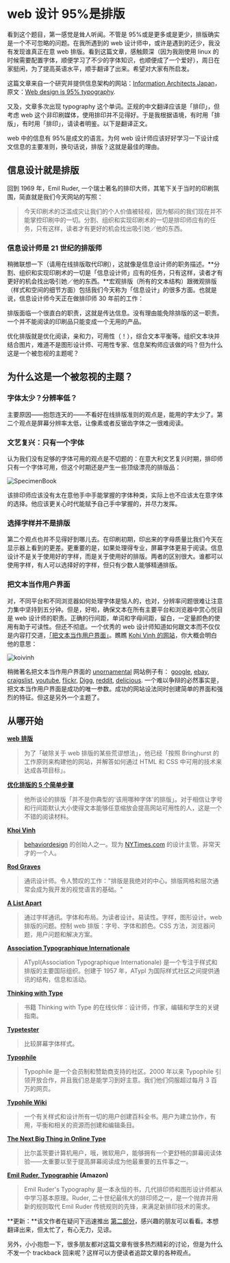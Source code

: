 # web 设计 95%是排版

看到这个题目，第一感觉是耸人听闻。不管是 95%或是更多或是更少，排版确实是一个不可忽略的问题。在我所遇到的 web 设计师中，或许是遇到的还少，我没有发现谁真正在意 web 排版。看到这篇文章，感触颇深（因为我刚使用 linux 的时候需要配置字体，顺便学习了不少的字体知识，也顺便成了一个爱好），周日在家挺闲，为了提高英语水平，顺手翻译了出来。希望对大家有所启发。

这篇文章来自一个研究并提供信息架构的网站：[Information Architects Japan][0]，原文：[Web design is 95% typography][1].

又及，文章多次出现 typography 这个单词。正规的中文翻译应该是「排印」，但考虑 web 这个非印刷媒体，使用排印并不见得好。于是我根据语境，有时用「排版」，有时用「排印」，请读者明鉴。以下是翻译正文。

web 中的信息有 95%是成文的语言。为何 web 设计师应该好好学习一下设计成文信息的主要准则，换句话说，排版？这就是最佳的理由。

## 信息设计就是排版

回到 1969 年，Emil Ruder, 一个瑞士著名的排印大师，其笔下关于当时的印刷氛围，简直就是我们今天网站的写照：

> 今天印刷术的泛滥成灾让我们的个人价值被轻视，因为郁闷的我们现在并不能掌控印刷中的一切。分割、组织和实现印刷术的一切是排印师应有的任务，只有这样，读者才有更好的机会找出吸引她／他的东西。

### 信息设计师是 21 世纪的排版师

稍微联想一下（请用在线排版取代印刷），这就像是信息设计师的职务描述。**分割、组织和实现印刷术的一切是「信息设计师」应有的任务，只有这样，读者才有更好的机会找出吸引她／他的东西。**宏观排版（所有的文本结构）跟微观排版（样式和空间的细节方面）包括我们今天称为「信息设计」的很多方面。也就是说，信息设计师今天正在做排印师 30 年前的工作：

排版面临一个很直白的职责，这就是传达信息。没有理由能免除排版的这一职责。一个并不能阅读的印刷品只能变成一个无用的产品。

优化排版就是优化阅读，亲和力，可用性（！），综合文本平衡等。组织文本块并结合图片，难道不是图形设计师、可用性专家、信息架构师应该做的吗？但为什么这是一个被忽视的主题呢？

## 为什么这是一个被忽视的主题？

### 字体太少？分辨率低？

主要原因——抱怨连天的——不看好在线排版准则的观点是，能用的字太少了。第二个观点是屏幕分辨率太低，让像素或者反锯齿字体之一很难阅读。

### 文艺复兴：只有一个字体

认为我们没有足够的字体可用的观点是不切题的：在意大利文艺复兴时期，排印师只有一个字体可用，但这个时期还是产生一些顶级漂亮的排版品：

![SpecimenBook](http://static.flickr.com/86/282043044_99bc7882dc_o.gif)

该排印师应该没有太在意他手中手能掌握的字体种类，实际上也不应该太在意字体的选择。他应该更关心时代能赋予自己手中掌握的，并尽力发挥。

### 选择字样并不是排版

第二个观点也并不见得好到哪儿去。在印刷初期，印出来的字母质量比我们今天在显示器上看到的更差。更重要的是，如果处理得专业，屏幕字体更易于阅读。信息设计不是关于使用好的字样，而是关于使用好的排版。两者的区别很大。谁都可以使用字样，有人可以选择好的字样，但只有少数人能够精通排版。

### 把文本当作用户界面

对，不同平台和不同浏览器如何处理字体是恼人的，也对，分辨率问题很难让注意力集中坚持到五分钟。但是，好啦，确保文本在所有主要平台和浏览器中赏心悦目是 web 设计师的职责。正确的行间距，单词和字母间距，留白，一定量颜色的使用有助于可读性。但还不彻底。一个优秀的 web 设计师知道如何跟文本而不仅仅是内容打交道，[「把文本当作用户界面」][3]。瞧瞧 [Kohi Vinh 的网站][4]，你大概会明白他的意思：

![koivinh](http://static.flickr.com/86/282055763_38c8ffa42f_o.gif)

稍微著名把文本当作用户界面的 [unornamental][6] 网站例子有： [google][7], [ebay][8], [craigslist][9], [youtube][10], [flickr][11], [Digg][12], [reddit][13], [delicious][14]. 一个难以争辩的必然事实是，把文本当作用户界面是成功的唯一参数。成功的网站设法同时创建简单的界面和强烈的特征。但这是另外一个主题了。

## 从哪开始

**[web 排版][15]**

> 为了「破除关于 web 排版的某些荒谬想法」，他已经「按照 Bringhurst 的工作原则来构建他的网站，并解答如何通过 HTML 和 CSS 中可用的技术来达成各项目标」。

**[优化排版的 5 个简单步骤][16]**

> 他所谈论的排版「并不是你典型的'该用哪种字体'的排版」。对于相信让字号和行间距默认大小使得文本能够任意缩放会提高网站可用性的人，这是一个不错的阅读材料。

**[Khoi Vinh][4]**

> [behaviordesign][17] 的创始人之一。现为 [NYTimes.com][18] 的设计主管。非常天才的一个人。

**[Rod Graves][19]**

> 通讯设计师。令人赞叹的工作："排版是我绝对的中心。排版网格和层次通常会成为我开发的视觉语言的基础。"

**[A List Apart][20]**

> 通过字样通讯。字体和布局。为读者设计。易读性。字样，图形设计。web 排版的问题。控制 web 排版：字号、字体和颜色。CSS 方法，浏览器问题，用户问题和解决方案。

**[Association Typographique Internationale][21]**

> ATypl(Association Typographique Internationale) 是一个专注于样式和排版的主要国际组织。创建于 1957 年，ATypl 为国际样式社区之间提供通讯的结构，信息和活动。

**[Thinking with Type][22]**

> 书籍 Thinking with Type 的在线伙伴：设计师，作家，编辑和学生的关键指南。

**[Typetester][23]**

> 比较屏幕字体样式。

**[Typophile][24]**

> Typophile 是一个会员制和赞助商支持的社区。2000 年以来 Typophile 引领开放合作，并且我们总是能学习到好主意。我们他们伺服超过每月 3 百万的网页。

**[Typohile Wiki][25]**

> 一个有关样式和设计所有一切的用户创建百科全书。用户为建立协作，有用，平衡和相关的资源而创建和编辑条目。

**[The Next Big Thing in Online Type][26]**

> 比尔盖茨要计算机用户，哦，微软用户，能够拥有一个更舒畅的屏幕阅读体验——太重要以至于提高屏幕阅读成为他最重要的五件事之一。

**[Emil Ruder, Typographie][27] (Amazon)**

> Emil Ruder's Typography 是一本永恒的书，几代排印师和图形设计师都从中学习基本原理。Ruder, 二十世纪最伟大的排印师之一，是一个抛弃并用新的规则取代 Emil Ruder 传统规则的先锋，来满足新排印技术的需求。

**更新：**该文作者在疑问下迅速推出 [第二部分][28]，感兴趣的朋友可以看看。本想翻译出来，但太忙了，有心无力，见谅。

另外，小小抱怨一下，很多朋友都对这篇文章有很多热烈精彩的讨论，但是为什么不发一个 trackback 回来呢？这样可以方便读者追踪文章的各种观点。

[0]: http://www.informationarchitects.jp/
[1]: http://www.informationarchitects.jp/the-web-is-all-about-typography-period
[3]: http://www.cameronmoll.com/archives/001266.html
[4]: http://www.subtraction.com/
[6]: http://en.wikipedia.org/wiki/Ornament_and_Crime
[7]: http://www.google.com "google"
[8]: http://www.ebay.com "ebay"
[9]: http://www.craigslist.org "craigslist"
[10]: http://www.youtube.com "youtube"
[11]: http://www.flickr.com "flickr"
[12]: http://digg.com/design/web_design_is_95_typography "digg"
[13]: http://reddit.com/search?q=typography "reddit"
[14]: http://del.icio.us/post?url=http://www.informationarchitects.jp/the-web-is-all-about-typography-period "delicious"
[15]: http://webtypography.net/toc/
[16]: http://www.markboulton.co.uk/journal/comments/five_simple_steps_to_better_typography/
[17]: http://www.behaviordesign.com/
[18]: http://www.times.com/
[19]: http://www.rodgraves.com/
[20]: http://www.alistapart.com/topics/design/typography/
[21]: http://www.atypi.org/
[22]: http://www.thinkingwithtype.com/
[23]: http://typetester.maratz.com/
[24]: http://typophile.com/
[25]: http://typophile.com/wiki/start
[26]: http://www.poynter.org/column.asp?id=47&aid=78683
[27]: http://www.amazon.com/gp/product/3721200438?ie=UTF8&tag=informationar-20&linkCode=as2&camp=1789&creative=9325&creativeASIN=3721200438
[28]: http://www.informationarchitects.jp/webdesign-is-95-typography-partii
